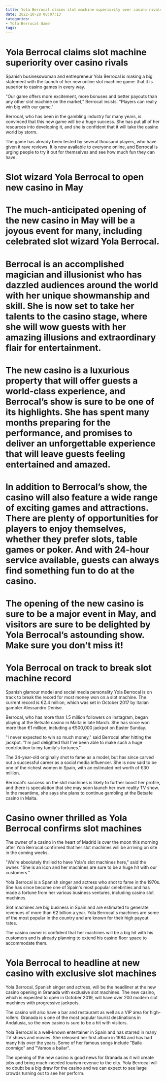 ```yaml
---
title: Yola Berrocal claims slot machine superiority over casino rivals
date: 2022-10-28 08:07:13
categories:
- Yola Berrocal Game
tags:
---
```



#  Yola Berrocal claims slot machine superiority over casino rivals

Spanish businesswoman and entrepreneur Yola Berrocal is making a big statement with the launch of her new online slot machine game: that it is superior to casino games in every way.

"Our game offers more excitement, more bonuses and better payouts than any other slot machine on the market," Berrocal insists. "Players can really win big with our game."

Berrocal, who has been in the gambling industry for many years, is convinced that this new game will be a huge success. She has put all of her resources into developing it, and she is confident that it will take the casino world by storm.

The game has already been tested by several thousand players, who have given it rave reviews. It is now available to everyone online, and Berrocal is urging people to try it out for themselves and see how much fun they can have.

#  Slot wizard Yola Berrocal to open new casino in May

# The much-anticipated opening of the new casino in May will be a joyous event for many, including celebrated slot wizard Yola Berrocal.

# Berrocal is an accomplished magician and illusionist who has dazzled audiences around the world with her unique showmanship and skill. She is now set to take her talents to the casino stage, where she will wow guests with her amazing illusions and extraordinary flair for entertainment.

# The new casino is a luxurious property that will offer guests a world-class experience, and Berrocal’s show is sure to be one of its highlights. She has spent many months preparing for the performance, and promises to deliver an unforgettable experience that will leave guests feeling entertained and amazed.

# In addition to Berrocal’s show, the casino will also feature a wide range of exciting games and attractions. There are plenty of opportunities for players to enjoy themselves, whether they prefer slots, table games or poker. And with 24-hour service available, guests can always find something fun to do at the casino.

# The opening of the new casino is sure to be a major event in May, and visitors are sure to be delighted by Yola Berrocal’s astounding show. Make sure you don’t miss it!

#  Yola Berrocal on track to break slot machine record

Spanish glamour model and social media personality Yola Berrocal is on track to break the record for most money won on a slot machine. The current record is €2.4 million, which was set in October 2017 by Italian gambler Alessandro Denise.

Berrocal, who has more than 1.5 million followers on Instagram, began playing at the Betsafe casino in Malta in late March. She has since won more than €1 million, including a €500,000 jackpot on Easter Sunday.

"I never expected to win so much money," said Berrocal after hitting the jackpot. "I'm just delighted that I've been able to make such a huge contribution to my family's fortunes."

The 34-year-old originally shot to fame as a model, but has since carved out a successful career as a social media influencer. She is now said to be one of the richest women in Spain, with an estimated net worth of €30 million.

Berrocal's success on the slot machines is likely to further boost her profile, and there is speculation that she may soon launch her own reality TV show. In the meantime, she says she plans to continue gambling at the Betsafe casino in Malta.

#  Casino owner thrilled as Yola Berrocal confirms slot machines

The owner of a casino in the heart of Madrid is over the moon this morning after Yola Berrocal confirmed that her slot machines will be arriving on site in the coming weeks.

"We're absolutely thrilled to have Yola's slot machines here," said the owner. "She is an icon and her machines are sure to be a huge hit with our customers."

Yola Berrocal is a Spanish singer and actress who shot to fame in the 1970s. She has since become one of Spain's most popular celebrities and has made a fortune from her various business ventures, including casino slot machines.

Slot machines are big business in Spain and are estimated to generate revenues of more than €2 billion a year. Yola Berrocal's machines are some of the most popular in the country and are known for their high payout rates.

The casino owner is confident that her machines will be a big hit with his customers and is already planning to extend his casino floor space to accommodate them.

#  Yola Berrocal to headline at new casino with exclusive slot machines

Yola Berrocal, Spanish singer and actress, will be the headliner at the new casino opening in Granada with exclusive slot machines. The new casino, which is expected to open in October 2019, will have over 200 modern slot machines with progressive jackpots.

The casino will also have a bar and restaurant as well as a VIP area for high-rollers. Granada is s one of the most popular tourist destinations in Andalusia, so the new casino is sure to be a hit with visitors.

Yola Berrocal is a well-known entertainer in Spain and has starred in many TV shows and movies. She released her first album in 1984 and has had many hits over the years. Some of her famous songs include "Baila conmigo" and "Vamos a bailar".

The opening of the new casino is good news for Granada as it will create jobs and bring much-needed tourism revenue to the city. Yola Berrocal will no doubt be a big draw for the casino and we can expect to see large crowds turning out to see her perform.